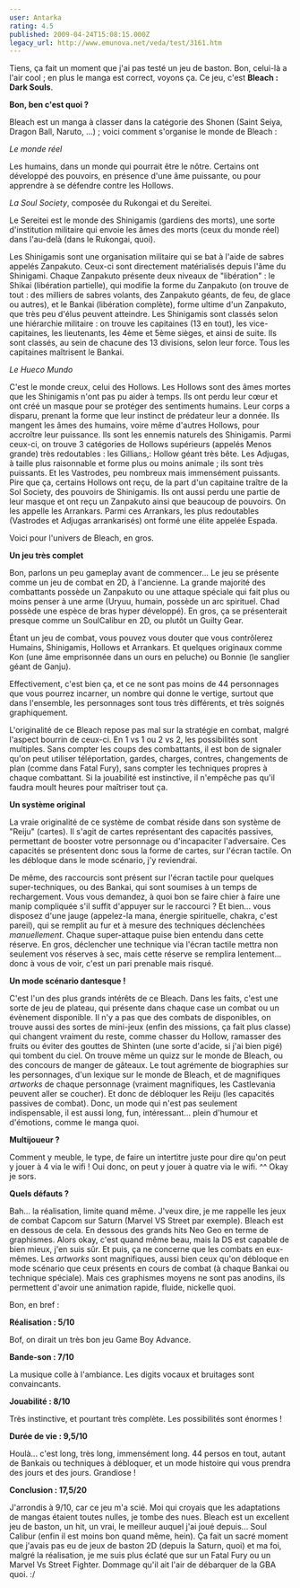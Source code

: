 ```yaml
---
user: Antarka
rating: 4.5
published: 2009-04-24T15:08:15.000Z
legacy_url: http://www.emunova.net/veda/test/3161.htm
---
```

Tiens, ça fait un moment que j'ai pas testé un jeu de baston. Bon, celui-là a l'air cool ; en plus le manga est correct, voyons ça. Ce jeu, c'est **Bleach : Dark Souls**.  

  

**Bon, ben c'est quoi ?**  

  

Bleach est un manga à classer dans la catégorie des Shonen (Saint Seiya, Dragon Ball, Naruto, ...) ; voici comment s'organise le monde de Bleach :  

  

_Le monde réel_  

Les humains, dans un monde qui pourrait être le nôtre. Certains ont développé des pouvoirs, en présence d'une âme puissante, ou pour apprendre à se défendre contre les Hollows.  

  

_La Soul Society_, composée du Rukongai et du Sereitei.  

Le Sereitei est le monde des Shinigamis (gardiens des morts), une sorte d'institution militaire qui envoie les âmes des morts (ceux du monde réel) dans l'au-delà (dans le Rukongai, quoi).  

  

Les Shinigamis sont une organisation militaire qui se bat à l'aide de sabres appelés Zanpakuto. Ceux-ci sont directement matérialisés depuis l'âme du Shinigami. Chaque Zanpakuto présente deux niveaux de "libération" : le Shikai (libération partielle), qui modifie la forme du Zanpakuto (on trouve de tout : des milliers de sabres volants, des Zanpakuto géants, de feu, de glace ou autres), et le Bankai (libération complète), forme ultime d'un Zanpakuto, que très peu d'élus peuvent atteindre. Les Shinigamis sont classés selon une hiérarchie militaire : on trouve les capitaines (13 en tout), les vice-capitaines, les lieutenants, les 4ème et 5ème sièges, et ainsi de suite. Ils sont classés, au sein de chacune des 13 divisions, selon leur force. Tous les capitaines maîtrisent le Bankai.  

  

_Le Hueco Mundo_  

C'est le monde creux, celui des Hollows. Les Hollows sont des âmes mortes que les Shinigamis n'ont pas pu aider à temps. Ils ont perdu leur cœur et ont créé un masque pour se protéger des sentiments humains. Leur corps a disparu, prenant la forme que leur instinct de prédateur leur a donnée. Ils mangent les âmes des humains, voire même d'autres Hollows, pour accroître leur puissance. Ils sont les ennemis naturels des Shinigamis. Parmi ceux-ci, on trouve 3 catégories de Hollows supérieurs (appelés Menos grande) très redoutables : les Gillians,: Hollow géant très bête. Les Adjugas, à taille plus raisonnable et forme plus ou moins animale ; ils sont très puissants. Et les Vastrodes, peu nombreux mais immensément puissants. Pire que ça, certains Hollows ont reçu, de la part d'un capitaine traître de la Sol Society, des pouvoirs de Shinigamis. Ils ont aussi perdu une partie de leur masque et ont reçu un Zanpakuto ainsi que beaucoup de pouvoirs. On les appelle les Arrankars. Parmi ces Arrankars, les plus redoutables (Vastrodes et Adjugas arrankarisés) ont formé une élite appelée Espada.  

  

Voici pour l'univers de Bleach, en gros.  

  

**Un jeu très complet**  

  

Bon, parlons un peu gameplay avant de commencer... Le jeu se présente comme un jeu de combat en 2D, à l'ancienne. La grande majorité des combattants possède un Zanpakuto ou une attaque spéciale qui fait plus ou moins penser à une arme (Uryuu, humain, possède un arc spirituel. Chad possède une espèce de bras hyper développé). En gros, ça se présenterait presque comme un SoulCalibur en 2D, ou plutôt un Guilty Gear.  

  

Étant un jeu de combat, vous pouvez vous douter que vous contrôlerez Humains, Shinigamis, Hollows et Arrankars. Et quelques originaux comme Kon (une âme emprisonnée dans un ours en peluche) ou Bonnie (le sanglier géant de Ganju).  

  

Effectivement, c'est bien ça, et ce ne sont pas moins de 44 personnages que vous pourrez incarner, un nombre qui donne le vertige, surtout que dans l'ensemble, les personnages sont tous très différents, et très soignés graphiquement.  

  

L'originalité de ce Bleach repose pas mal sur la stratégie en combat, malgré l'aspect bourrin de ceux-ci. En 1 vs 1 ou 2 vs 2, les possibilités sont multiples. Sans compter les coups des combattants, il est bon de signaler qu'on peut utiliser téléportation, gardes, charges, contres, changements de plan (comme dans Fatal Fury), sans compter les techniques propres à chaque combattant. Si la jouabilité est instinctive, il n'empêche pas qu'il faudra moult heures pour maîtriser tout ça.  

  

**Un système original**  

  

La vraie originalité de ce système de combat réside dans son système de "Reiju" (cartes). Il s'agit de cartes représentant des capacités passives, permettant de booster votre personnage ou d'incapaciter l'adversaire. Ces capacités se présentent donc sous la forme de cartes, sur l'écran tactile. On les débloque dans le mode scénario, j'y reviendrai.  

  

De même, des raccourcis sont présent sur l'écran tactile pour quelques super-techniques, ou des Bankai, qui sont soumises à un temps de rechargement. Vous vous demandez, à quoi bon se faire chier à faire une manip compliquée s'il suffit d'appuyer sur le raccourci ? Et bien... vous disposez d'une jauge (appelez-la mana, énergie spirituelle, chakra, c'est pareil), qui se remplit au fur et à mesure des techniques déclenchées _manuellement_. Chaque super-attaque puise bien entendu dans cette réserve. En gros, déclencher une technique via l'écran tactile mettra non seulement vos réserves à sec, mais cette réserve se remplira lentement... donc à vous de voir, c'est un pari prenable mais risqué.  

  

**Un mode scénario dantesque !**  

  

C'est l'un des plus grands intérêts de ce Bleach. Dans les faits, c'est une sorte de jeu de plateau, qui présente dans chaque case un combat ou un évènement disponible. Il n'y a pas que des combats de disponibles, on trouve aussi des sortes de mini-jeux (enfin des missions, ça fait plus classe) qui changent vraiment du reste, comme chasser du Hollow, ramasser des fruits ou éviter des gouttes de Shinten (une sorte d'acide, si j'ai bien pigé) qui tombent du ciel. On trouve même un quizz sur le monde de Bleach, ou des concours de manger de gâteaux. Le tout agrémente de biographies sur les personnages, d'un lexique sur le monde de Bleach, et de magnifiques _artworks_ de chaque personnage (vraiment magnifiques, les Castlevania peuvent aller se coucher). Et donc de débloquer les Reiju (les capacités passives de combat). Donc, un mode qui n'est pas seulement indispensable, il est aussi long, fun, intéressant... plein d'humour et d'émotions, comme le manga quoi.  

  

**Multijoueur ?**  

  

Comment y meuble, le type, de faire un intertitre juste pour dire qu'on peut y jouer à 4 via le wifi ! Oui donc, on peut y jouer à quatre via le wifi. ^^ Okay je sors.  

  

**Quels défauts ?**  

  

Bah... la réalisation, limite quand même. J'veux dire, je me rappelle les jeux de combat Capcom sur Saturn (Marvel VS Street par exemple). Bleach est en dessous de cela. En dessous des grands hits Neo Geo en terme de graphismes. Alors okay, c'est quand même beau, mais la DS est capable de bien mieux, j'en suis sûr. Et puis, ça ne concerne que les combats en eux-mêmes. Les _artworks_ sont magnifiques, aussi bien ceux qu'on débloque en mode scénario que ceux présents en cours de combat (à chaque Bankai ou technique spéciale). Mais ces graphismes moyens ne sont pas anodins, ils permettent d'avoir une animation rapide, fluide, nickelle quoi.  

  

Bon, en bref :  

  

**Réalisation : 5/10**  

  

Bof, on dirait un très bon jeu Game Boy Advance.  

  

**Bande-son : 7/10**  

  

La musique colle à l'ambiance. Les digits vocaux et bruitages sont convaincants.  

  

**Jouabilité : 8/10**  

  

Très instinctive, et pourtant très complète. Les possibilités sont énormes !  

  

**Durée de vie : 9,5/10**  

  

Houlà... c'est long, très long, immensément long. 44 persos en tout, autant de Bankais ou techniques à débloquer, et un mode histoire qui vous prendra des jours et des jours. Grandiose !  

  

**Conclusion : 17,5/20**  

  

J'arrondis à 9/10, car ce jeu m'a scié. Moi qui croyais que les adaptations de mangas étaient toutes nulles, je tombe des nues. Bleach est un excellent jeu de baston, un hit, un vrai, le meilleur auquel j'ai joué depuis... Soul Calibur (enfin il est moins bon quand même, hein). Ça fait un sacré moment que j'avais pas eu de jeux de baston 2D (depuis la Saturn, quoi) et ma foi, malgré la réalisation, je me suis plus éclaté que sur un Fatal Fury ou un Marvel Vs Street Fighter. Dommage qu'il ait l'air de débarquer de la GBA quoi. :/